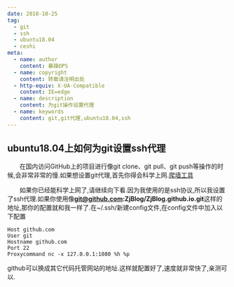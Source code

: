 ```yaml
---
date: 2018-10-25
tag: 
  - git
  - ssh 
  - ubuntu18.04
  - ceshi
meta:
  - name: author
    content: 暴躁DPS
  - name: copyright
    content: 转载请注明出处
  - http-equiv: X-UA-Compatible
    content: IE=edge
  - name: description
    content: 为git操作设置代理
  - name: keywords 
    content: git,git代理,ubuntu18.04,ssh
---
```

## ubuntu18.04上如何为git设置ssh代理
&ensp;&ensp;&ensp;&ensp;在国内访问GitHub上的项目进行像git clone、git pull、git push等操作的时候,会非常非常的慢.如果想设置git代理,首先你得会科学上网.[爬墙工具](http://jiasd.us/597)  
<!-- more -->
&ensp;&ensp;&ensp;&ensp;如果你已经能科学上网了,请继续向下看.因为我使用的是ssh协议,所以我设置了ssh代理.如果你使用像**git@github.com:ZjBlog/ZjBlog.github.io.git**这样的地址,那你的配置就和我一样了.在~/.ssh/新建config文件,在config文件中加入以下配置
```
Host github.com
User git
Hostname github.com
Port 22
Proxycommand nc -x 127.0.0.1:1080 %h %p
``` 
github可以换成其它代码托管网站的地址.这样就配置好了,速度就非常快了,亲测可以.
